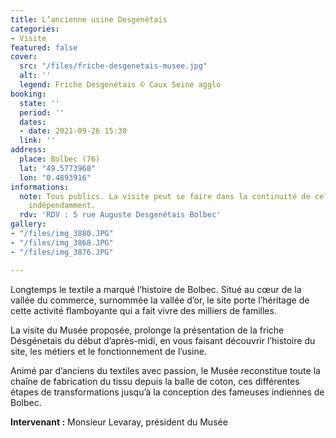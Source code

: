 ```yaml
---
title: L’ancienne usine Desgenétais
categories:
- Visite
featured: false
cover:
  src: "/files/friche-desgenetais-musee.jpg"
  alt: ''
  legend: Friche Desgenétais © Caux Seine agglo
booking:
  state: ''
  period: ''
  dates:
  - date: 2021-09-26 15:30
  link: ''
address:
  place: Bolbec (76)
  lat: "49.5773968"
  lon: "0.4893916"
informations:
  note: Tous publics. La visite peut se faire dans la continuité de celle de 14h ou
    indépendamment.
  rdv: 'RDV : 5 rue Auguste Desgenétais Bolbec'
gallery:
- "/files/img_3880.JPG"
- "/files/img_3868.JPG"
- "/files/img_3876.JPG"

---
```

Longtemps le textile a marqué l’histoire de Bolbec. Situé au cœur de la vallée du commerce, surnommée la vallée d’or, le site porte l’héritage de cette activité flamboyante qui a fait vivre des milliers de familles.

La visite du Musée proposée, prolonge la présentation de la friche Désgénetais du début d’après-midi, en vous faisant découvrir l’histoire du site, les métiers et le fonctionnement de l’usine. 

Animé par d’anciens du textiles avec passion, le Musée reconstitue toute la chaîne de fabrication du tissu depuis la balle de coton, ces différentes étapes de transformations jusqu’à la conception des fameuses indiennes de Bolbec.

**Intervenant :** Monsieur Levaray, président du Musée
